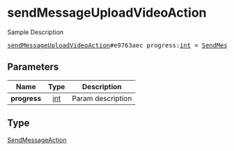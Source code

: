 # sendMessageUploadVideoAction

Sample Description

<pre>
<a href="../constructor/sendMessageUploadVideoAction.md">sendMessageUploadVideoAction</a>#e9763aec progress:<a href="../type/int.md">int</a> = <a href="../type/SendMessageAction.md">SendMessageAction</a>;
</pre>

## Parameters

| Name | Type | Description |
|------|:----:|-------------|
| **progress** | [int](../type/int.md) | Param description |

## Type

[SendMessageAction](../type/SendMessageAction.md)
